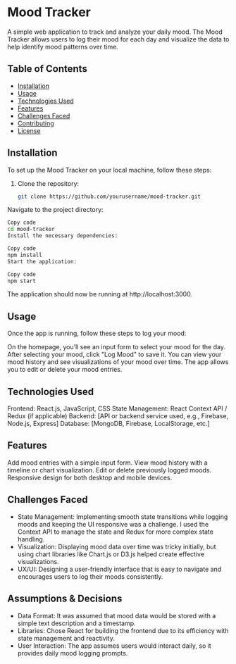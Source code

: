 # Mood Tracker

A simple web application to track and analyze your daily mood. The Mood Tracker allows users to log their mood for each day and visualize the data to help identify mood patterns over time.

## Table of Contents

- [Installation](#installation)
- [Usage](#usage)
- [Technologies Used](#technologies-used)
- [Features](#features)
- [Challenges Faced](#challenges-faced)
- [Contributing](#contributing)
- [License](#license)

## Installation

To set up the Mood Tracker on your local machine, follow these steps:

1. Clone the repository:

   ```bash
   git clone https://github.com/yourusername/mood-tracker.git
   ```

Navigate to the project directory:

```bash
Copy code
cd mood-tracker
Install the necessary dependencies:
```


```bash
Copy code
npm install
Start the application:
```


```bash
Copy code
npm start
```

The application should now be running at http://localhost:3000.

## Usage
Once the app is running, follow these steps to log your mood:

On the homepage, you’ll see an input form to select your mood for the day.
After selecting your mood, click "Log Mood" to save it.
You can view your mood history and see visualizations of your mood over time.
The app allows you to edit or delete your mood entries.

## Technologies Used
Frontend: React.js, JavaScript, CSS
State Management: React Context API / Redux (if applicable)
Backend: [API or backend service used, e.g., Firebase, Node.js, Express]
Database: [MongoDB, Firebase, LocalStorage, etc.]

## Features
Add mood entries with a simple input form.
View mood history with a timeline or chart visualization.
Edit or delete previously logged moods.
Responsive design for both desktop and mobile devices.

## Challenges Faced
- State Management: Implementing smooth state transitions while logging moods and keeping the UI responsive was a challenge. I used the Context API to manage the state and Redux for more complex state handling.
- Visualization: Displaying mood data over time was tricky initially, but using chart libraries like Chart.js or D3.js helped create effective visualizations.
- UX/UI: Designing a user-friendly interface that is easy to navigate and encourages users to log their moods consistently.

## Assumptions & Decisions
- Data Format: It was assumed that mood data would be stored with a simple text description and a timestamp.
- Libraries: Chose React for building the frontend due to its efficiency with state management and reactivity.
- User Interaction: The app assumes users would interact daily, so it provides daily mood logging prompts.
